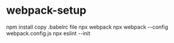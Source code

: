 # webpack-setup
npm install
copy .babelrc file
npx webpack
npx webpack --config webpack.config.js
npx eslint --init
